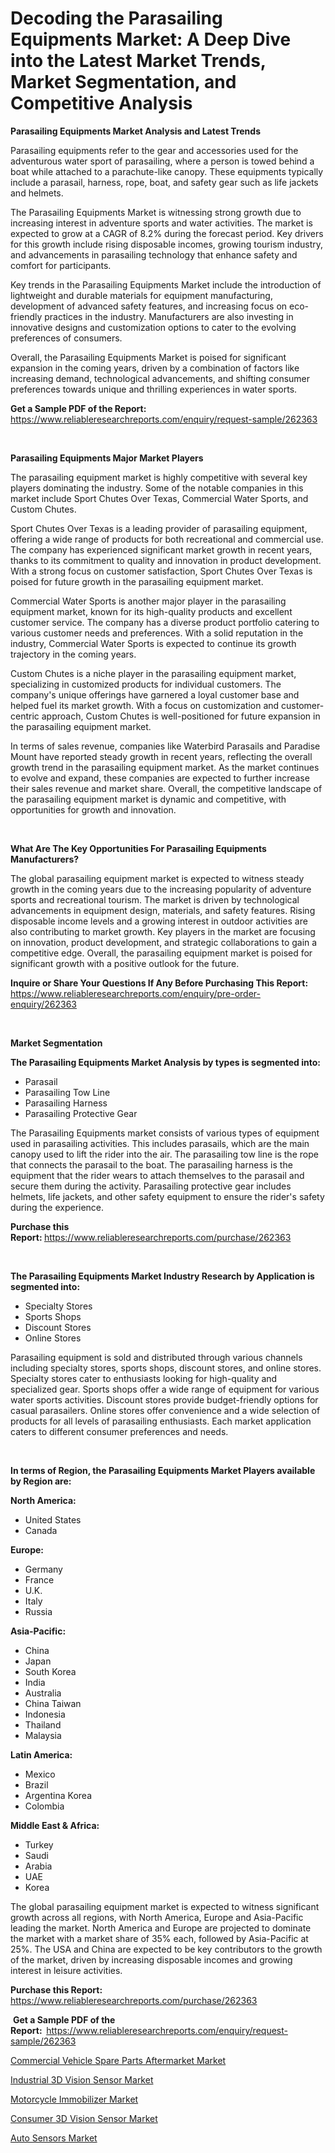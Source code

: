 <p><h1>Decoding the Parasailing Equipments Market: A Deep Dive into the Latest Market Trends, Market Segmentation, and Competitive Analysis</h1></p><p><strong>Parasailing Equipments Market Analysis and Latest Trends</strong></p>
<p><p>Parasailing equipments refer to the gear and accessories used for the adventurous water sport of parasailing, where a person is towed behind a boat while attached to a parachute-like canopy. These equipments typically include a parasail, harness, rope, boat, and safety gear such as life jackets and helmets.</p><p>The Parasailing Equipments Market is witnessing strong growth due to increasing interest in adventure sports and water activities. The market is expected to grow at a CAGR of 8.2% during the forecast period. Key drivers for this growth include rising disposable incomes, growing tourism industry, and advancements in parasailing technology that enhance safety and comfort for participants.</p><p>Key trends in the Parasailing Equipments Market include the introduction of lightweight and durable materials for equipment manufacturing, development of advanced safety features, and increasing focus on eco-friendly practices in the industry. Manufacturers are also investing in innovative designs and customization options to cater to the evolving preferences of consumers.</p><p>Overall, the Parasailing Equipments Market is poised for significant expansion in the coming years, driven by a combination of factors like increasing demand, technological advancements, and shifting consumer preferences towards unique and thrilling experiences in water sports.</p></p>
<p><strong>Get a Sample PDF of the Report:&nbsp;</strong> <a href="https://www.reliableresearchreports.com/enquiry/request-sample/262363">https://www.reliableresearchreports.com/enquiry/request-sample/262363</a></p>
<p>&nbsp;</p>
<p><strong>Parasailing Equipments Major Market Players</strong></p>
<p><p>The parasailing equipment market is highly competitive with several key players dominating the industry. Some of the notable companies in this market include Sport Chutes Over Texas, Commercial Water Sports, and Custom Chutes.</p><p>Sport Chutes Over Texas is a leading provider of parasailing equipment, offering a wide range of products for both recreational and commercial use. The company has experienced significant market growth in recent years, thanks to its commitment to quality and innovation in product development. With a strong focus on customer satisfaction, Sport Chutes Over Texas is poised for future growth in the parasailing equipment market.</p><p>Commercial Water Sports is another major player in the parasailing equipment market, known for its high-quality products and excellent customer service. The company has a diverse product portfolio catering to various customer needs and preferences. With a solid reputation in the industry, Commercial Water Sports is expected to continue its growth trajectory in the coming years.</p><p>Custom Chutes is a niche player in the parasailing equipment market, specializing in customized products for individual customers. The company's unique offerings have garnered a loyal customer base and helped fuel its market growth. With a focus on customization and customer-centric approach, Custom Chutes is well-positioned for future expansion in the parasailing equipment market.</p><p>In terms of sales revenue, companies like Waterbird Parasails and Paradise Mount have reported steady growth in recent years, reflecting the overall growth trend in the parasailing equipment market. As the market continues to evolve and expand, these companies are expected to further increase their sales revenue and market share. Overall, the competitive landscape of the parasailing equipment market is dynamic and competitive, with opportunities for growth and innovation.</p></p>
<p>&nbsp;</p>
<p><strong>What Are The Key Opportunities For Parasailing Equipments Manufacturers?</strong></p>
<p><p>The global parasailing equipment market is expected to witness steady growth in the coming years due to the increasing popularity of adventure sports and recreational tourism. The market is driven by technological advancements in equipment design, materials, and safety features. Rising disposable income levels and a growing interest in outdoor activities are also contributing to market growth. Key players in the market are focusing on innovation, product development, and strategic collaborations to gain a competitive edge. Overall, the parasailing equipment market is poised for significant growth with a positive outlook for the future.</p></p>
<p><strong>Inquire or Share Your Questions If Any Before Purchasing This Report:</strong> <a href="https://www.reliableresearchreports.com/enquiry/pre-order-enquiry/262363">https://www.reliableresearchreports.com/enquiry/pre-order-enquiry/262363</a></p>
<p>&nbsp;</p>
<p><strong>Market Segmentation</strong></p>
<p><strong>The Parasailing Equipments Market Analysis by types is segmented into:</strong></p>
<p><ul><li>Parasail</li><li>Parasailing Tow Line</li><li>Parasailing Harness</li><li>Parasailing Protective Gear</li></ul></p>
<p><p>The Parasailing Equipments market consists of various types of equipment used in parasailing activities. This includes parasails, which are the main canopy used to lift the rider into the air. The parasailing tow line is the rope that connects the parasail to the boat. The parasailing harness is the equipment that the rider wears to attach themselves to the parasail and secure them during the activity. Parasailing protective gear includes helmets, life jackets, and other safety equipment to ensure the rider's safety during the experience.</p></p>
<p><strong>Purchase this Report:&nbsp;</strong><a href="https://www.reliableresearchreports.com/purchase/262363">https://www.reliableresearchreports.com/purchase/262363</a></p>
<p>&nbsp;</p>
<p><strong>The Parasailing Equipments Market Industry Research by Application is segmented into:</strong></p>
<p><ul><li>Specialty Stores</li><li>Sports Shops</li><li>Discount Stores</li><li>Online Stores</li></ul></p>
<p><p>Parasailing equipment is sold and distributed through various channels including specialty stores, sports shops, discount stores, and online stores. Specialty stores cater to enthusiasts looking for high-quality and specialized gear. Sports shops offer a wide range of equipment for various water sports activities. Discount stores provide budget-friendly options for casual parasailers. Online stores offer convenience and a wide selection of products for all levels of parasailing enthusiasts. Each market application caters to different consumer preferences and needs.</p></p>
<p>&nbsp;</p>
<p><strong>In terms of Region, the Parasailing Equipments Market Players available by Region are:</strong></p>
<p>
    <p> <strong> North America: </strong>
        <ul>
            <li>United States</li>
            <li>Canada</li>
        </ul>
        </p> 
    <p> <strong> Europe: </strong>
        <ul>
            <li>Germany</li>
            <li>France</li>
            <li>U.K.</li>
            <li>Italy</li>
            <li>Russia</li>
        </ul>
        </p> 
    <p> <strong> Asia-Pacific: </strong>
        <ul>
            <li>China</li>
            <li>Japan</li>
            <li>South Korea</li>
            <li>India</li>
            <li>Australia</li>
            <li>China Taiwan</li>
            <li>Indonesia</li>
            <li>Thailand</li>
            <li>Malaysia</li>
        </ul>
        </p> 
    <p> <strong> Latin America: </strong>
        <ul>
            <li>Mexico</li>
            <li>Brazil</li>
            <li>Argentina Korea</li>
            <li>Colombia</li>
        </ul>
        </p> 
    <p> <strong> Middle East & Africa: </strong>
        <ul>
            <li>Turkey</li>
            <li>Saudi</li>
            <li>Arabia</li>
            <li>UAE</li>
            <li>Korea</li>
        </ul>
    </p>
    </p>
<p><p>The global parasailing equipment market is expected to witness significant growth across all regions, with North America, Europe and Asia-Pacific leading the market. North America and Europe are projected to dominate the market with a market share of 35% each, followed by Asia-Pacific at 25%. The USA and China are expected to be key contributors to the growth of the market, driven by increasing disposable incomes and growing interest in leisure activities.</p></p>
<p><strong>Purchase this Report: </strong><a href="https://www.reliableresearchreports.com/purchase/262363">https://www.reliableresearchreports.com/purchase/262363</a></p>
<p>&nbsp;<strong>Get a Sample PDF of the Report:&nbsp;&nbsp;</strong><a href="https://www.reliableresearchreports.com/enquiry/request-sample/262363">https://www.reliableresearchreports.com/enquiry/request-sample/262363</a></p>
<p><strong></strong></p>
<p><p><a href="https://skillful-vermicelli-b89.notion.site/Commercial-Vehicle-Spare-Parts-Aftermarket-Market-A-Comprehensive-Report-of-its-Market-Share-Grow-085b0a325cea40d6a91555e6e5011374">Commercial Vehicle Spare Parts Aftermarket Market</a></p><p><a href="https://view.publitas.com/reportprime-1/industrial-3d-vision-sensor-market-research-report-provides-thorough-industry-overview-which-offers-an-in-depth-analysis-of-product-trends-and-new-market-divisions/">Industrial 3D Vision Sensor Market</a></p><p><a href="https://simplistic-meeting-7ee.notion.site/Motorcycle-Immobilizer-Market-Research-Report-Provides-Critical-Insights-that-can-help-Shape-Busines-d0ccb1452dc7427aa7e7e94a897c5f44">Motorcycle Immobilizer Market</a></p><p><a href="https://view.publitas.com/reportprime-1/consumer-3d-vision-sensor-market-with-the-goal-of-estimating-the-market-size-and-future-growth-potential-of-various-market-segments-based-on-component-applications-end-user-and-region/">Consumer 3D Vision Sensor Market</a></p><p><a href="https://eight-handstand-8fb.notion.site/Auto-Sensors-Market-Offer-Valuable-Insights-into-Market-Size-Market-Share-Market-Trends-and-Proje-508b7e07cd224c61ab4be54f5b70c53f">Auto Sensors Market</a></p></p>